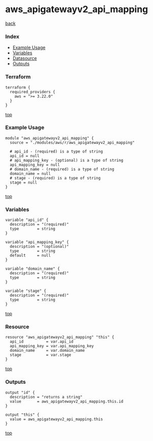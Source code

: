 # aws_apigatewayv2_api_mapping

[back](../aws.md)

### Index

- [Example Usage](#example-usage)
- [Variables](#variables)
- [Datasource](#datasource)
- [Outputs](#outputs)

### Terraform

```hcl
terraform {
  required_providers {
    aws = ">= 3.22.0"
  }
}
```

[top](#index)

### Example Usage

```hcl
module "aws_apigatewayv2_api_mapping" {
  source = "./modules/aws/r/aws_apigatewayv2_api_mapping"

  # api_id - (required) is a type of string
  api_id = null
  # api_mapping_key - (optional) is a type of string
  api_mapping_key = null
  # domain_name - (required) is a type of string
  domain_name = null
  # stage - (required) is a type of string
  stage = null
}
```

[top](#index)

### Variables

```hcl
variable "api_id" {
  description = "(required)"
  type        = string
}

variable "api_mapping_key" {
  description = "(optional)"
  type        = string
  default     = null
}

variable "domain_name" {
  description = "(required)"
  type        = string
}

variable "stage" {
  description = "(required)"
  type        = string
}
```

[top](#index)

### Resource

```hcl
resource "aws_apigatewayv2_api_mapping" "this" {
  api_id          = var.api_id
  api_mapping_key = var.api_mapping_key
  domain_name     = var.domain_name
  stage           = var.stage
}
```

[top](#index)

### Outputs

```hcl
output "id" {
  description = "returns a string"
  value       = aws_apigatewayv2_api_mapping.this.id
}

output "this" {
  value = aws_apigatewayv2_api_mapping.this
}
```

[top](#index)